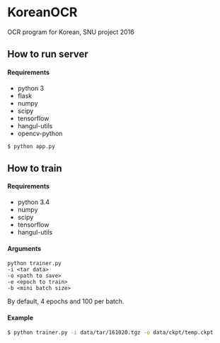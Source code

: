 # KoreanOCR
OCR program for Korean, SNU project 2016

## How to run server
#### Requirements
* python 3
* flask
* numpy
* scipy
* tensorflow
* hangul-utils
* opencv-python

```bash
$ python app.py
```

## How to train
#### Requirements
* python 3.4
* numpy
* scipy
* tensorflow
* hangul-utils

#### Arguments
```
python trainer.py
-i <tar data>
-o <path to save>
-e <epoch to train>
-b <mini batch size>
```

By default, 4 epochs and 100 per batch.

#### Example
```bash
$ python trainer.py -i data/tar/161020.tgz -o data/ckpt/temp.ckpt
```